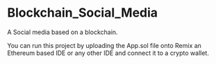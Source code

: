 # Blockchain_Social_Media
A Social media based on a blockchain. 




You can run this project by uploading the App.sol file onto Remix an Ethereum based IDE or any other IDE and connect it to a crypto wallet. 
